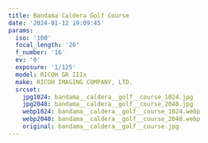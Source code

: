 ```yaml
---
title: Bandama Caldera Golf Course
date: '2024-01-12 19:09:45'
params:
  iso: '100'
  focal_length: '26'
  f_number: '16'
  ev: '0'
  exposure: '1/125'
  model: RICOH GR IIIx
  make: RICOH IMAGING COMPANY, LTD.
  srcset:
    jpg1024: bandama__caldera__golf__course_1024.jpg
    jpg2048: bandama__caldera__golf__course_2048.jpg
    webp1024: bandama__caldera__golf__course_1024.webp
    webp2048: bandama__caldera__golf__course_2048.webp
    original: bandama__caldera__golf__course.jpg
---
```

